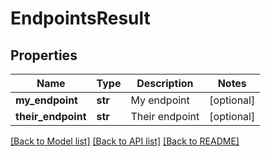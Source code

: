 # EndpointsResult


## Properties
Name | Type | Description | Notes
------------ | ------------- | ------------- | -------------
**my_endpoint** | **str** | My endpoint | [optional] 
**their_endpoint** | **str** | Their endpoint | [optional] 

[[Back to Model list]](../README.md#documentation-for-models) [[Back to API list]](../README.md#documentation-for-api-endpoints) [[Back to README]](../README.md)


